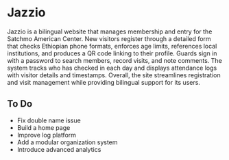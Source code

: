 # Jazzio

Jazzio is a bilingual website that manages membership and entry for the Satchmo American Center. New visitors register through a detailed form that checks Ethiopian phone formats, enforces age limits, references local institutions, and produces a QR code linking to their profile. Guards sign in with a password to search members, record visits, and note comments. The system tracks who has checked in each day and displays attendance logs with visitor details and timestamps. Overall, the site streamlines registration and visit management while providing bilingual support for its users.

## To Do

- Fix double name issue
- Build a home page
- Improve log platform
- Add a modular organization system 
- Introduce advanced analytics
